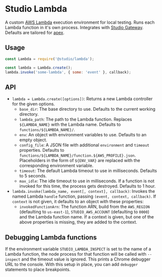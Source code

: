 # Studio Lambda

A custom [AWS Lambda][1] execution environment for local testing. Runs
each Lambda function in it's own process. Integrates with [Studio Gateway][2].
Defaults are tailored for [apex][3].

## Usage

```js
const Lambda = require('@studio/lambda');

const lambda = Lambda.create();
lambda.invoke('some-lambda', { some: 'event' }, callback);
```

## API

- `lambda = Lambda.create([options])`: Returns a new Lambda controller for
  the given options.
    - `base_dir`: The base directory to use. Defaults to the current working
      directory.
    - `lambda_path`: The path to the Lambda function. Replaces `${LAMBDA_NAME}`
      with the Lambda name. Defaults to `functions/${LAMBDA_NAME}/`.
    - `env`: An object with environment variables to use. Defaults to an empty
      object.
    - `config_file`: A JSON file with additional `environment` and `timeout`
      properties. Defaults to
      `functions/${LAMBDA_NAME}/function.${AWS_PROFILE}.json`. Placeholders in
      the form of `${ENV_VAR}` are replaced with the corresponding environment
      variable.
    - `timeout`: The default Lambda timeout to use in milliseconds. Defaults
      to 5 seconds.
    - `max_idle`: The idle timeout to use in milliseconds. If a function is
      not invoked for this time, the process gets destroyed. Defaults to 1 hour.
- `lambda.invoke(lambda_name, event[, context], callback)`: Invokes the named
  Lambda `handle` function, passing `(event, context, callback)`. If `context`
  is not given, it defaults to an object with these properties:
    - `invokedFunctionArn`: The function ARN, build from the `AWS_REGION`
      (defaulting to `us-east-1`), `STUDIO_AWS_ACCOUNT` (defaulting to `0000`)
      and the Lambda function name.
  If a context is given, but one of the above properties is missing, they are
  added to the context.

## Debugging Lambda functions

If the environment variable `STUDIO_LAMBDA_INSPECT` is set to the name of a
Lambda function, the node process for that function will be called with
`--inspect` and the timeout value is ignored. This prints a Chrome debugger URL
to the console. With this setup in place, you can add `debugger` statements to
place breakpoints.

[1]: https://aws.amazon.com/lambda/
[2]: https://github.com/javascript-studio/studio-gateway
[3]: http://apex.run

